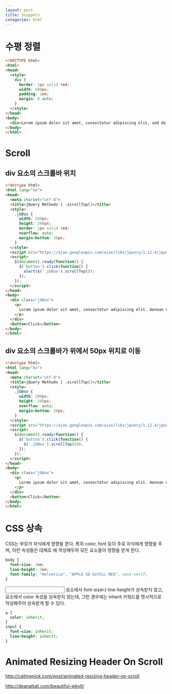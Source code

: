 ```yaml
---
layout: post
title: Snippets
categories: html
---
```


# 수평 정렬

```html
<!DOCTYPE html>
<html>
<head>
  <style>
    div {
      border: 1px solid red;
      width: 600px;
      padding: 1em;
      margin: 0 auto;
    }
  </style>
</head>
<body>
  <div>Lorem ipsum dolor sit amet, consectetur adipiscing elit, sed do eiusmod tempor incididunt ut labore et dolore magna aliqua.</div>
</body>
</html>
```

# Scroll

## div 요소의 스크롤바 위치

```html
<!doctype html>
<html lang="ko">
<head>
  <meta charset="utf-8">
  <title>jQuery Methods | .scrollTop()</title>
  <style>
    .jbBox {
      width: 200px;
      height: 200px;
      border: 1px solid red;
      overflow: auto;
      margin-bottom: 20px;
    }
  </style>
  <script src="https://ajax.googleapis.com/ajax/libs/jquery/1.12.4/jquery.min.js"></script>
  <script>
    $(document).ready(function() {
      $('button').click(function() {
        alert($('.jbBox').scrollTop());
      });
    });
  </script>
</head>
<body>
  <div class="jbBox">
    <p>
      Lorem ipsum dolor sit amet, consectetur adipiscing elit. Aenean nec mollis nulla. Phasellus lacinia tempus mauris eu laoreet. Proin gravida velit dictum dui consequat malesuada. Aenean et nibh eu purus scelerisque aliquet nec non justo. Aliquam vitae aliquet ipsum. Etiam condimentum varius purus ut ultricies. Mauris id odio pretium, sollicitudin sapien eget, adipiscing risus.
    </p>
  </div>
  <button>Click</button>
</body>
</html>
```

## div 요소의 스크롤바가 위에서 50px 위치로 이동

```html
<!doctype html>
<html lang="ko">
<head>
  <meta charset="utf-8">
  <title>jQuery Methods | .scrollTop()</title>
  <style>
    .jbBox {
      width: 200px;
      height: 200px;
      overflow: auto;
      margin-bottom: 20px;
    }
  </style>
  <script src="https://ajax.googleapis.com/ajax/libs/jquery/1.12.4/jquery.min.js"></script>
  <script>
    $(document).ready(function() {
      $('button').click(function() {
        $('.jbBox').scrollTop(50);
      });
    });
  </script>
</head>
<body>
  <div class="jbBox">
    <p>
      Lorem ipsum dolor sit amet, consectetur adipiscing elit. Aenean nec mollis nulla. Phasellus lacinia tempus mauris eu laoreet. Proin gravida velit dictum dui consequat malesuada. Aenean et nibh eu purus scelerisque aliquet nec non justo. Aliquam vitae aliquet ipsum. Etiam condimentum varius purus ut ultricies. Mauris id odio pretium, sollicitudin sapien eget, adipiscing risus.
    </p>
  </div>
  <button>Click</button>
</body>
</html>
```

# CSS 상속

CSS는 부모가 자식에게 영향을 준다. 특히 color, font 등이 주로 자식에게 영향을 주며, 이런 속성들은 대체로 <body>에 작성해두어 모든 요소들이 영향을 받게 한다.

```css
body {
  font-size: 2em;
  line-height: 3em;
  font-family: "Helvetica", "APPLE SD Gothic NEO", sans-serif;
}
```

<input> 요소에서 font-size나 line-height가 상속받지 않고, <a> 요소에서 color 속성을 상속받지 않는데, 그런 경우에는 inherit 키워드를 명시적으로 작성해주어 상속받게 할 수 있다.

```css
a {
  color: inherit;
}
input {
  font-size: inherit;
  line-height: inherit;
}
```

# Animated Resizing Header On Scroll

http://callmenick.com/post/animated-resizing-header-on-scroll

http://deanattali.com/beautiful-jekyll/
